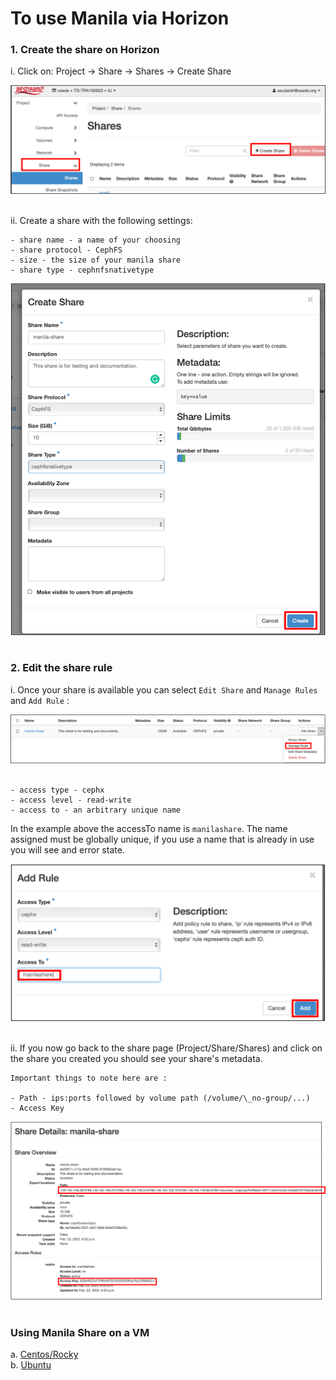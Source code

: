 # To use Manila via Horizon

### 1. Create the share on Horizon

i. Click on:  Project  → Share → Shares → Create Share <br> 
    
![image](../images/JS2-manila1.png)  
&nbsp;  
  
ii. Create a share with the following settings:

    - share name - a name of your choosing  
    - share protocol - CephFS    
    - size - the size of your manila share  
    - share type - cephnfsnativetype  
  
![image](../images/JS2-manila2.png)  
&nbsp;  
    
### 2. Edit the share rule

i. Once your share is available you can select `Edit Share` and `Manage Rules` and `Add Rule` :  
   
![image](../images/JS2-manila3.png)  &nbsp;

    - access type - cephx  
    - access level - read-write  
    - access to - an arbitrary unique name   


In the example above the accessTo name is `manilashare`. The name assigned must be globally unique, if you use a name that is already in use you will see and error state.   
  
![image](../images/JS2-manila4.png)  &nbsp;
  

ii.  If you now go back to the share page (Project/Share/Shares) and click on the share you created you should see your share's metadata.  
    
    Important things to note here are :

    - Path - ips:ports followed by volume path (/volume/\_no-group/...)
    - Access Key 
  
    
 
![image](../images/JS2-manila5.png)  &nbsp;


### Using Manila Share on a VM

a. [Centos/Rocky](https://docs.jetstream-cloud.org/general/manilaVM/#3-a-configuring-a-centosrocky-instance)    
b. [Ubuntu](https://docs.jetstream-cloud.org/general/manilaVM/#3-b-configuring-a-ubuntu-instance)  

